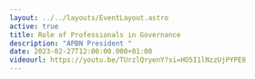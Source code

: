 ```yaml
---
layout: ../../layouts/EventLayout.astro
active: true
title: Role of Professionals in Governance
description: "APBN President "
date: 2023-02-27T12:00:00.000+01:00
videourl: https://youtu.be/TUrzlQryenY?si=HO5I1lNzzUjPYPE8
---
```

